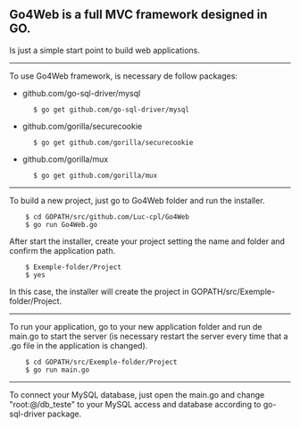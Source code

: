 Go4Web is a full MVC framework designed in GO.
---
Is just a simple start point to build web applications.

***

To use Go4Web framework, is necessary de follow packages:

* github.com/go-sql-driver/mysql
```
      $ go get github.com/go-sql-driver/mysql
```
*  github.com/gorilla/securecookie
```
      $ go get github.com/gorilla/securecookie
```
*  github.com/gorilla/mux
```
      $ go get github.com/gorilla/mux
```

---

To build a new project, just go to Go4Web folder and run the installer.
```
    $ cd GOPATH/src/github.com/Luc-cpl/Go4Web
    $ go run Go4Web.go
```
After start the installer, create your project setting the name and folder and confirm the application path.
```
    $ Exemple-folder/Project
    $ yes
```
In this case, the installer will create the project in GOPATH/src/Exemple-folder/Project.

---
To run your application, go to your new application folder and run de main.go to start the server (is necessary restart the server every time that a .go file in the application is changed).
```
    $ cd GOPATH/src/Exemple-folder/Project
    $ go run main.go
```   
---  
To connect your MySQL database, just open the main.go and change "root:@/db_teste" to your MySQL access and database according to go-sql-driver package.
